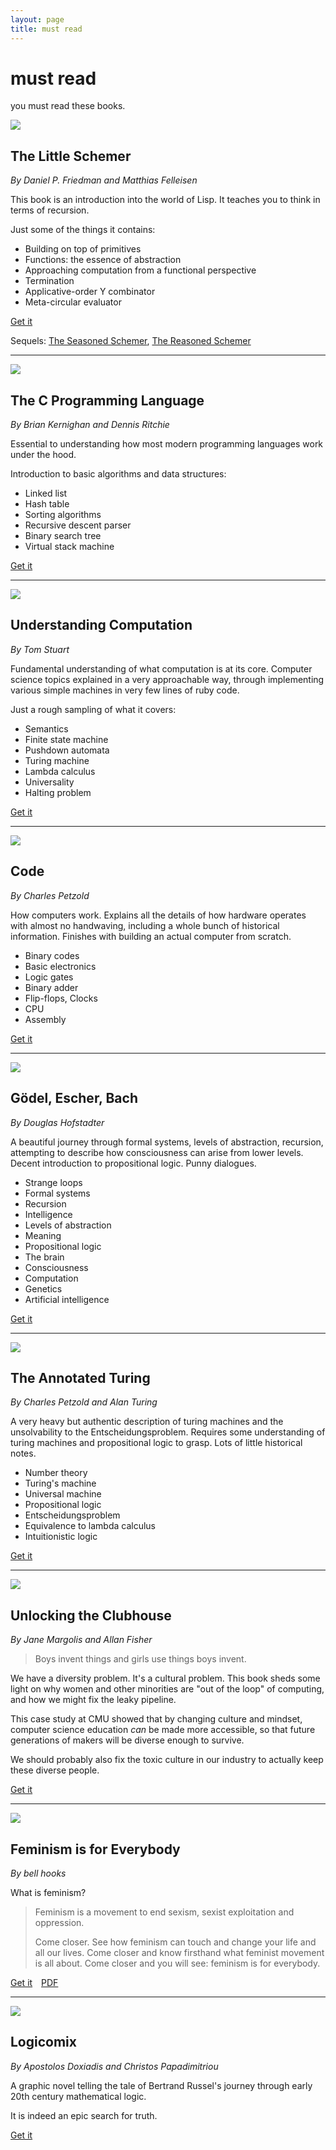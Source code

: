 ```yaml
---
layout: page
title: must read
---
```


<div class="hero-unit">
    <h1>must read</h1>
    <p>you must read these books.</p>
</div>

<div class="book-cover">
    <img src="/img/books/littleschemer.png">
</div>

## The Little Schemer

*By Daniel P. Friedman and Matthias Felleisen*

This book is an introduction into the world of Lisp. It teaches you to think
in terms of recursion.

Just some of the things it contains:

* Building on top of primitives
* Functions: the essence of abstraction
* Approaching computation from a functional perspective
* Termination
* Applicative-order Y combinator
* Meta-circular evaluator

<a href="http://mitpress.mit.edu/books/little-schemer" class="btn btn-large btn-inverse" style="width: 100px;"><span class="icon-bookmark icon-white"></span> Get it</a>

Sequels: [The Seasoned Schemer](http://mitpress.mit.edu/books/seasoned-schemer),
[The Reasoned Schemer](http://mitpress.mit.edu/books/reasoned-schemer)

<span class="clearfix"></span>

<hr>

<div class="book-cover">
    <img src="/img/books/knr.png">
</div>

## The C Programming Language

*By Brian Kernighan and Dennis Ritchie*

Essential to understanding how most modern programming languages work under
the hood.

Introduction to basic algorithms and data structures:

* Linked list
* Hash table
* Sorting algorithms
* Recursive descent parser
* Binary search tree
* Virtual stack machine

<a href="http://cm.bell-labs.com/cm/cs/cbook/" class="btn btn-large btn-inverse" style="width: 100px;"><span class="icon-bookmark icon-white"></span> Get it</a>

<span class="clearfix"></span>

<hr>

<div class="book-cover">
    <img src="/img/books/computation.png">
</div>

## Understanding Computation

*By Tom Stuart*

Fundamental understanding of what computation is at its core. Computer science
topics explained in a very approachable way, through implementing various
simple machines in very few lines of ruby code.

Just a rough sampling of what it covers:

* Semantics
* Finite state machine
* Pushdown automata
* Turing machine
* Lambda calculus
* Universality
* Halting problem

<a href="http://computationbook.com/" class="btn btn-large btn-inverse" style="width: 100px;"><span class="icon-bookmark icon-white"></span> Get it</a>

<span class="clearfix"></span>

<hr>

<div class="book-cover">
    <img src="/img/books/code.png">
</div>

## Code

*By Charles Petzold*

How computers work. Explains all the details of how hardware operates with
almost no handwaving, including a whole bunch of historical information.
Finishes with building an actual computer from scratch.

* Binary codes
* Basic electronics
* Logic gates
* Binary adder
* Flip-flops, Clocks
* CPU
* Assembly

<a href="http://www.charlespetzold.com/code/" class="btn btn-large btn-inverse" style="width: 100px;"><span class="icon-bookmark icon-white"></span> Get it</a>

<span class="clearfix"></span>

<hr>

<div class="book-cover">
    <img src="/img/books/geb.png">
</div>

## Gödel, Escher, Bach

*By Douglas Hofstadter*

A beautiful journey through formal systems, levels of abstraction, recursion,
attempting to describe how consciousness can arise from lower levels. Decent
introduction to propositional logic. Punny dialogues.

* Strange loops
* Formal systems
* Recursion
* Intelligence
* Levels of abstraction
* Meaning
* Propositional logic
* The brain
* Consciousness
* Computation
* Genetics
* Artificial intelligence

<a href="http://www.amazon.com/G%C3%B6del-Escher-Bach-Eternal-Golden/dp/0465026567" class="btn btn-large btn-inverse" style="width: 100px;"><span class="icon-bookmark icon-white"></span> Get it</a>

<span class="clearfix"></span>

<hr>

<div class="book-cover">
    <img src="/img/books/annotated_turing.png">
</div>

## The Annotated Turing

*By Charles Petzold and Alan Turing*

A very heavy but authentic description of turing machines and the
unsolvability to the Entscheidungsproblem. Requires some understanding of
turing machines and propositional logic to grasp. Lots of little historical
notes.

* Number theory
* Turing's machine
* Universal machine
* Propositional logic
* Entscheidungsproblem
* Equivalence to lambda calculus
* Intuitionistic logic

<a href="http://www.theannotatedturing.com/" class="btn btn-large btn-inverse" style="width: 100px;"><span class="icon-bookmark icon-white"></span> Get it</a>

<span class="clearfix"></span>

<hr>

<div class="book-cover">
    <img src="/img/books/unlocking_clubhouse.png">
</div>

## Unlocking the Clubhouse

*By Jane Margolis and Allan Fisher*

> Boys invent things and girls use things boys invent.

We have a diversity problem. It's a cultural problem. This book sheds some
light on why women and other minorities are "out of the loop" of computing,
and how we might fix the leaky pipeline.

This case study at CMU showed that by changing culture and mindset, computer
science education *can* be made more accessible, so that future generations of
makers will be diverse enough to survive.

We should probably also fix the toxic culture in our industry to actually keep
these diverse people.

<a href="http://mitpress.mit.edu/books/unlocking-clubhouse" class="btn btn-large btn-inverse" style="width: 100px;"><span class="icon-bookmark icon-white"></span> Get it</a>

<span class="clearfix"></span>

<hr>

<div class="book-cover">
    <img src="/img/books/feminism.png">
</div>

## Feminism is for Everybody

*By bell hooks*

What is feminism?

> Feminism is a movement to end sexism, sexist exploitation and oppression.
>
> Come closer. See how feminism can touch and change your life and all our
> lives. Come closer and know firsthand what feminist movement is all about.
> Come closer and you will see: feminism is for everybody.

<a href="http://www.amazon.com/Feminism-Is-Everybody-Passionate-Politics/dp/0896086283" class="btn btn-large btn-inverse" style="width: 100px;"><span class="icon-bookmark icon-white"></span> Get it</a>
<a href="http://excoradfeminisms.files.wordpress.com/2010/03/bell_hooks-feminism_is_for_everybody.pdf" class="btn btn-large btn-success" style="width: 100px; margin-left: 10px;"><span class="icon-bookmark icon-white"></span> PDF</a>

<span class="clearfix"></span>

<hr>

<div class="book-cover">
    <img src="/img/books/logicomix.png">
</div>

## Logicomix

*By Apostolos Doxiadis and Christos Papadimitriou*

A graphic novel telling the tale of Bertrand Russel's journey through early
20th century mathematical logic.

It is indeed an epic search for truth.

<a href="http://www.logicomix.com/" class="btn btn-large btn-inverse" style="width: 100px;"><span class="icon-bookmark icon-white"></span> Get it</a>

<span class="clearfix"></span>
